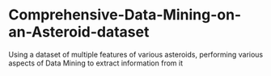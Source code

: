 # Comprehensive-Data-Mining-on-an-Asteroid-dataset

Using a dataset of multiple features of various asteroids, performing various aspects of Data Mining to extract information from it

